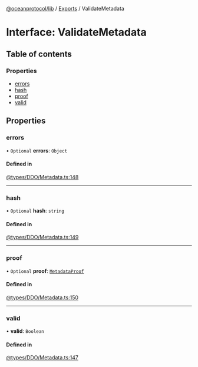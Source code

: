 [@oceanprotocol/lib](../README.md) / [Exports](../modules.md) / ValidateMetadata

# Interface: ValidateMetadata

## Table of contents

### Properties

- [errors](ValidateMetadata.md#errors)
- [hash](ValidateMetadata.md#hash)
- [proof](ValidateMetadata.md#proof)
- [valid](ValidateMetadata.md#valid)

## Properties

### errors

• `Optional` **errors**: `Object`

#### Defined in

[@types/DDO/Metadata.ts:148](https://github.com/oceanprotocol/ocean.js/blob/4f5a8cee/src/@types/DDO/Metadata.ts#L148)

___

### hash

• `Optional` **hash**: `string`

#### Defined in

[@types/DDO/Metadata.ts:149](https://github.com/oceanprotocol/ocean.js/blob/4f5a8cee/src/@types/DDO/Metadata.ts#L149)

___

### proof

• `Optional` **proof**: [`MetadataProof`](MetadataProof.md)

#### Defined in

[@types/DDO/Metadata.ts:150](https://github.com/oceanprotocol/ocean.js/blob/4f5a8cee/src/@types/DDO/Metadata.ts#L150)

___

### valid

• **valid**: `Boolean`

#### Defined in

[@types/DDO/Metadata.ts:147](https://github.com/oceanprotocol/ocean.js/blob/4f5a8cee/src/@types/DDO/Metadata.ts#L147)
